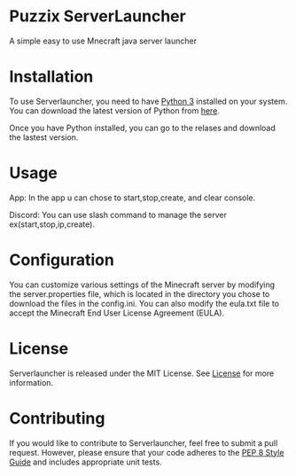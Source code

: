 # Puzzix ServerLauncher
A simple easy to use Mnecraft java server launcher

# Installation
To use Serverlauncher, you need to have [Python 3](https://www.python.org/downloads/) installed on your system. You can download the latest version of Python from [here](https://www.python.org/downloads/).

Once you have Python installed, you can go to the relases and download the lastest version.

# Usage
App: In the app u can chose to start,stop,create, and clear console.

Discord: You can use slash command to manage the server ex(start,stop,ip,create).

# Configuration
You can customize various settings of the Minecraft server by modifying the server.properties file, which is located in the directory you chose to download the files in the config.ini. You can also modify the eula.txt file to accept the Minecraft End User License Agreement (EULA).

# License
Serverlauncher is released under the MIT License. See [License](LICENSE) for more information.

# Contributing
If you would like to contribute to Serverlauncher, feel free to submit a pull request. However, please ensure that your code adheres to the <a href="https://www.python.org/dev/peps/pep-0008/" onclick="window.open(this.href,'_blank');return false;">PEP 8 Style Guide</a>
 and includes appropriate unit tests.
